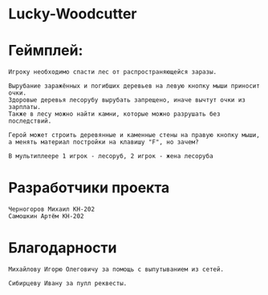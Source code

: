 # Lucky-Woodcutter

# Геймплей:
    Игроку необходимо спасти лес от распространяющейся заразы. 

    Вырубание заражённых и погибших деревьев на левую кнопку мыши приносит очки.
    Здоровые деревья лесорубу вырубать запрещено, иначе вычтут очки из зарплаты.
    Также в лесу можно найти камни, которые можно разрушать без последствий.

    Герой может строить деревянные и каменные стены на правую кнопку мыши, 
    а менять материал постройки на клавишу "F", но зачем?

    В мультиплеере 1 игрок - лесоруб, 2 игрок - жена лесоруба
# Разработчики проекта
    Черногоров Михаил КН-202
    Самошкин Артём КН-202

# Благодарности
    Михайлову Игорю Олеговичу за помощь с выпутыванием из сетей.
    
    Сибирцеву Ивану за пулл реквесты.